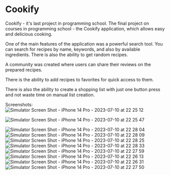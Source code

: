 # Cookify

Cookify - it's last project in programming school.
The final project on courses in programming school - the Cookify application, which allows easy and delicious cooking.

One of the main features of the application was a powerful search tool. You can search for recipes by name, keywords, and also by available ingredients. There is also the ability to get random recipes.

A community was created where users can share their reviews on the prepared recipes.

There is the ability to add recipes to favorites for quick access to them.

There is also the ability to create a shopping list with just one button press and not waste time on manual list creation.


Screenshots:
![Simulator Screen Shot - iPhone 14 Pro - 2023-07-10 at 22 25 12](https://github.com/aprischepov/Cookify/assets/124679739/2ea5cf46-3b80-4934-bf2f-55aac9b2f6c0)

![Simulator Screen Shot - iPhone 14 Pro - 2023-07-10 at 22 25 47](https://github.com/aprischepov/Cookify/assets/124679739/0fd61cdb-911f-488f-9ab6-d52e7b09bd45)

![Simulator Screen Shot - iPhone 14 Pro - 2023-07-10 at 22 28 04](https://github.com/aprischepov/Cookify/assets/124679739/c146b913-fcb2-455c-bd40-5b05dce956a0)
![Simulator Screen Shot - iPhone 14 Pro - 2023-07-10 at 22 28 09](https://github.com/aprischepov/Cookify/assets/124679739/cb8bf40a-70a2-4a82-9323-3eb7794fc4e1)
![Simulator Screen Shot - iPhone 14 Pro - 2023-07-10 at 22 28 25](https://github.com/aprischepov/Cookify/assets/124679739/cd866359-8232-480e-a343-ee4ee5624662)
![Simulator Screen Shot - iPhone 14 Pro - 2023-07-10 at 22 28 33](https://github.com/aprischepov/Cookify/assets/124679739/ae37f389-0332-42a5-9d05-6a57622e6872)
![Simulator Screen Shot - iPhone 14 Pro - 2023-07-10 at 22 27 59](https://github.com/aprischepov/Cookify/assets/124679739/84e2b6b7-2e2c-44c5-9960-2adde3a2c00c)
![Simulator Screen Shot - iPhone 14 Pro - 2023-07-10 at 22 26 13](https://github.com/aprischepov/Cookify/assets/124679739/57a9f79c-5a69-4c97-8e5f-afe85983b3f0)
![Simulator Screen Shot - iPhone 14 Pro - 2023-07-10 at 22 26 31](https://github.com/aprischepov/Cookify/assets/124679739/9d4f2bd4-2bce-4c2b-946f-2e6ce8c9c7af)
![Simulator Screen Shot - iPhone 14 Pro - 2023-07-10 at 22 27 50](https://github.com/aprischepov/Cookify/assets/124679739/40adf69f-7186-435b-babe-412c3a91ea53)

